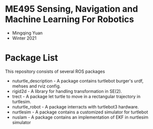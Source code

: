# ME495 Sensing, Navigation and Machine Learning For Robotics
* Mingqing Yuan
* Winter 2021
# Package List
This repository consists of several ROS packages

* nuturtle_description - A package contains turtlebot burger's urdf, mehses and rviz config.
* rigid2d - A library for handling transformation in SE(2).
* trect - A package let turtle to move in a rectangular trajectory in turtlesim.
* nuturtle_robot - A package interracts with turtlebot3 hardware. 
* nurtlesim - A package contains a customized simulator for turtlebot
* nuslam - A package contains an implementation of EKF in nurtlesim simulator
